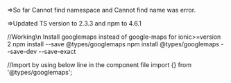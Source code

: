 =>So far Cannot find namespace and Cannot find name was error.

=>Updated TS version to 2.3.3 and npm to 4.6.1

//Working\n
Install googlemaps instead of google-maps for ionic>=version 2 
  npm install --save @types/googlemaps 
  npm install @types/googlemaps --save-dev --save-exact

//Import by using below line in the component file
  import {} from '@types/googlemaps';
